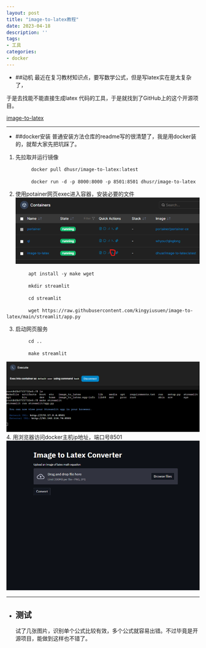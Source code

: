 ```yaml
---
layout: post
title: "image-to-latex教程"
date: 2023-04-18
description: ''
tags:
- 工具
categories:
- docker
---
```

* ##动机
最近在复习教材知识点，要写数学公式，但是写latex实在是太复杂了，

于是去找能不能直接生成latex
代码的工具，于是就找到了GitHub上的这个开源项目。

 [image-to-latex](https://github.com/kingyiusuen/image-to-latex)

********
* ##docker安装
  普通安装方法仓库的readme写的很清楚了，我是用docker装的，就帮大家先把坑踩了。
1. 先拉取并运行镜像
 ````
          docker pull dhusr/image-to-latex:latest
          
          docker run -d -p 8000:8000 -p 8501:8501 dhusr/image-to-latex
  ````        
2. 使用potainer网页exec进入容器，安装必要的文件
![](/assets/img/sharding-gerenciamento-usuarios/image-latex.png)
````
        apt install -y make wget 
 
        mkdir streamlit

        cd streamlit 
 
        wget https://raw.githubusercontent.com/kingyiusuen/image-to-latex/main/streamlit/app.py
````
3. 启动网页服务
````
        cd ..

        make streamlit
````
![](/assets/img/sharding-gerenciamento-usuarios/image-latex-2.png)
4. 用浏览器访问docker主机ip地址，端口号8501
![](assets/img/sharding-gerenciamento-usuarios/image-latex-1.png)
******
* ## 测试
  试了几张图片，识别单个公式比较有效，多个公式就容易出错。不过毕竟是开源项目，能做到这样也不错了。